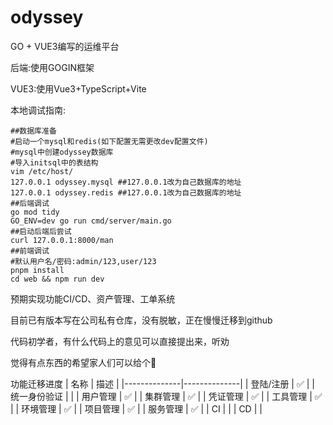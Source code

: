 # odyssey
GO + VUE3编写的运维平台

后端:使用GOGIN框架

VUE3:使用Vue3+TypeScript+Vite

本地调试指南:
```
##数据库准备
#启动一个mysql和redis(如下配置无需更改dev配置文件)
#mysql中创建odyssey数据库
#导入initsql中的表结构
vim /etc/host/
127.0.0.1 odyssey.mysql ##127.0.0.1改为自己数据库的地址
127.0.0.1 odyssey.redis ##127.0.0.1改为自己数据库的地址
##后端调试
go mod tidy
GO_ENV=dev go run cmd/server/main.go
##启动后端后尝试
curl 127.0.0.1:8000/man
##前端调试
#默认用户名/密码:admin/123,user/123
pnpm install
cd web && npm run dev
```

预期实现功能CI/CD、资产管理、工单系统

目前已有版本写在公司私有仓库，没有脱敏，正在慢慢迁移到github

代码初学者，有什么代码上的意见可以直接提出来，听劝

觉得有点东西的希望家人们可以给个🌟

功能迁移进度
| 名称         | 描述         |
|--------------|--------------|
| 登陆/注册     | ✅ |
| 统一身份验证  |  |
| 用户管理 | ✅ |
| 集群管理 | ✅ |
| 凭证管理 | ✅ |
| 工具管理 | ✅ |
| 环境管理 | ✅ |
| 项目管理 | ✅ |
| 服务管理 | ✅ |
| CI |  |
| CD |  |
